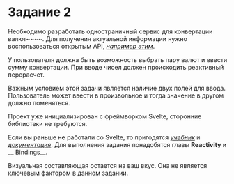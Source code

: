 # Задание 2

Необходимо разработать одностраничный сервис для конвертации валют~~~~. Для получения актуальной информации нужно
воспользоваться открытым API, [_например этим_](https://www.exchangerate-api.com/docs/free).

У пользователя должна быть возможность выбрать пару валют и ввести сумму конвертации. При вводе чисел должен происходить
реактивный перерасчет.

Важным условием этой задачи является наличие двух полей для ввода. Пользователь может ввести в произвольное и тогда
значение в другом должно поменяться.

Проект уже инициализирован с фреймворком Svelte, сторонние библиотеки не требуются.

Если вы раньше не работали со Svelte, то пригодятся [_учебник_](https://learn.svelte.dev/tutorial/welcome-to-svelte)
и [_документация_](https://svelte.dev/docs/introduction). Для выполнения задания понадобятся главы __Reactivity__ и __
Bindings__.

Визуальная составляющая остается на ваш вкус. Она не является ключевым фактором в данном задании.